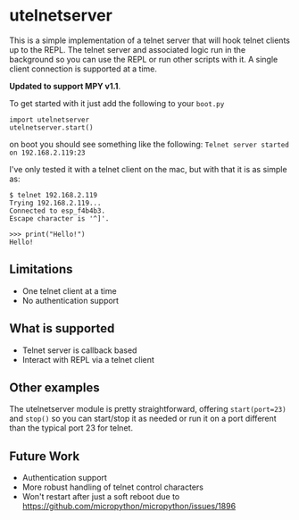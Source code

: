 # utelnetserver

This is a simple implementation of a telnet server that will hook telnet clients up to the REPL.  The telnet server and associated logic run in the background so you can use the REPL or run other scripts with it.  A single client connection is supported at a time.

__Updated to support MPY v1.1__.

To get started with it just add the following to your `boot.py`

    import utelnetserver
    utelnetserver.start()

on boot you should see something like the following: `Telnet server started on 192.168.2.119:23`

I've only tested it with a telnet client on the mac, but with that it is as simple as:

    $ telnet 192.168.2.119
    Trying 192.168.2.119...
    Connected to esp_f4b4b3.
    Escape character is '^]'.

    >>> print("Hello!")
    Hello!

## Limitations
- One telnet client at a time
- No authentication support

## What is supported
- Telnet server is callback based
- Interact with REPL via a telnet client

## Other examples
The utelnetserver module is pretty straightforward, offering `start(port=23)` and `stop()` so you can start/stop it as needed or run it on a port different than the typical port 23 for telnet.

## Future Work
- Authentication support
- More robust handling of telnet control characters
- Won't restart after just a soft reboot due to https://github.com/micropython/micropython/issues/1896
